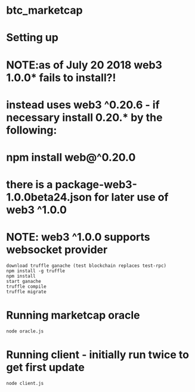 # btc_marketcap

# Setting up
# NOTE:as of July 20 2018 web3 1.0.0* fails to install?! 
# instead uses web3 ^0.20.6 - if necessary install 0.20.* by the following:
# npm install web@^0.20.0  
# there is a package-web3-1.0.0beta24.json for later use of web3 ^1.0.0
# NOTE: web3 ^1.0.0 supports websocket provider
```
download truffle ganache (test blockchain replaces test-rpc)
npm install -g truffle 
npm install 
start ganache
truffle compile
truffle migrate
```

# Running marketcap oracle
```
node oracle.js
```

# Running client - initially run twice to get first update 
```
node client.js
```
